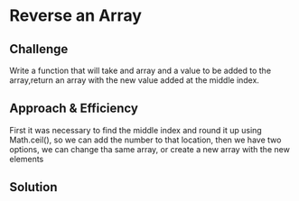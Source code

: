 # Reverse an Array

<!-- Short summary or background information -->

## Challenge

<!-- Description of the challenge -->

Write a function that will take and array and a value to be added to the array,return an array with the new value added at the middle index.

## Approach & Efficiency

<!-- What approach did you take? Why? What is the Big O space/time for this approach? -->

First it was necessary to find the middle index and round it up using Math.ceil(), so we can add the number to that location, then we have two options, we can change tha same array, or create a new array with the new elements

## Solution

<!-- Embedded whiteboard image -->
